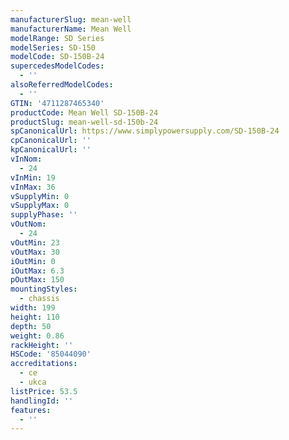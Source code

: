 ```yaml
---
manufacturerSlug: mean-well
manufacturerName: Mean Well
modelRange: SD Series
modelSeries: SD-150
modelCode: SD-150B-24
supercedesModelCodes:
  - ''
alsoReferredModelCodes:
  - ''
GTIN: '4711287465340'
productCode: Mean Well SD-150B-24
productSlug: mean-well-sd-150b-24
spCanonicalUrl: https://www.simplypowersupply.com/SD-150B-24
cpCanonicalUrl: ''
kpCanonicalUrl: ''
vInNom:
  - 24
vInMin: 19
vInMax: 36
vSupplyMin: 0
vSupplyMax: 0
supplyPhase: ''
vOutNom:
  - 24
vOutMin: 23
vOutMax: 30
iOutMin: 0
iOutMax: 6.3
pOutMax: 150
mountingStyles:
  - chassis
width: 199
height: 110
depth: 50
weight: 0.86
rackHeight: ''
HSCode: '85044090'
accreditations:
  - ce
  - ukca
listPrice: 53.5
handlingId: ''
features:
  - ''
---
```

